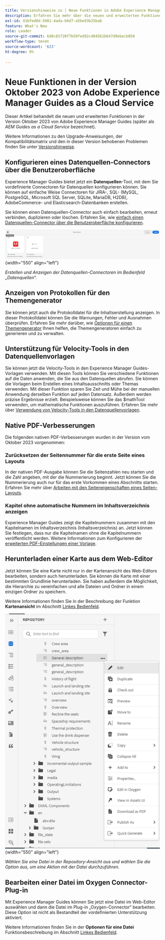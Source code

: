 ```yaml
---
title: Versionshinweise zu | Neue Funktionen in Adobe Experience Manager Guides, Version Oktober 2023
description: Erfahren Sie mehr über die neuen und erweiterten Funktionen in der Version Oktober 2023 von Adobe Experience Manager Guides as a Cloud Service.
exl-id: 41bfed0d-5901-4ada-b6d7-a5be93b25ba8
feature: What's New
role: Leader
source-git-commit: 6d8c01f20f7b59fed92c404561b647d9ebecb050
workflow-type: tm+mt
source-wordcount: '623'
ht-degree: 0%

---
```


# Neue Funktionen in der Version Oktober 2023 von Adobe Experience Manager Guides as a Cloud Service

Dieser Artikel behandelt die neuen und erweiterten Funktionen in der Version Oktober 2023 von Adobe Experience Manager Guides (später als *AEM Guides as a Cloud Service* bezeichnet).

Weitere Informationen zu den Upgrade-Anweisungen, der Kompatibilitätsmatrix und den in dieser Version behobenen Problemen finden Sie unter [Versionshinweise](release-notes-2023-10-0.md).


## Konfigurieren eines Datenquellen-Connectors über die Benutzeroberfläche

Experience Manager Guides bietet jetzt ein **Datenquellen**-Tool, mit dem Sie vordefinierte Connectoren für Datenquellen konfigurieren können. Sie können auf einfache Weise Connectoren für JIRA-, SQL- (MySQL, PostgreSQL, Microsoft SQL Server, SQLite, MariaDB, H2DB), AdobeCommerce- und Elasticsearch-Datenbanken erstellen.

Sie können einen Datenquellen-Connector auch einfach bearbeiten, erneut verbinden, duplizieren oder löschen. Erfahren Sie, wie [einfach einen Datenquellen-Connector über die Benutzeroberfläche konfigurieren](../cs-install-guide/conf-data-source-connector-tools.md).

![Im Datenquellenbedienfeld aufgelistete Datenquellen-Connectoren](assets/data-sources-create-window.png){width="550" align="left"}

*Erstellen und Anzeigen der Datenquellen-Connectoren im Bedienfeld „Datenquellen“.*

## Anzeigen von Protokollen für den Themengenerator

Sie können jetzt auch die Protokolldatei für die Inhaltserstellung anzeigen. In dieser Protokolldatei können Sie die Warnungen, Fehler und Ausnahmen überprüfen.  Erfahren Sie mehr darüber, wie [Optionen für einen Themengenerator](../user-guide/web-editor-content-snippet.md#options-for-a-topic-generator) Ihnen helfen, die Themengeneratoren einfach zu generieren und zu verwalten.

## Unterstützung für Velocity-Tools in den Datenquellenvorlagen

Sie können jetzt die Velocity-Tools in den Experience Manager Guides-Vorlagen verwenden. Mit diesen Tools können Sie verschiedene Funktionen auf die Daten anwenden, die Sie aus den Datenquellen abrufen. Sie können die Vorlagen beim Erstellen eines Inhaltsausschnitts oder Themas verwenden. Mit dieser Funktion sparen Sie Zeit und Mühe bei der manuellen Anwendung derselben Funktion auf jeden Datensatz.  Außerdem werden präzise Ergebnisse erzielt.
Beispielsweise können Sie das $mathTool verwenden, um mathematische Funktionen auszuführen.
Erfahren Sie mehr über [ Verwendung von Velocity-Tools in den Datenquellenvorlagen](../user-guide/web-editor-content-snippet.md#use-velocity-tools).


## Native PDF-Verbesserungen

Die folgenden nativen PDF-Verbesserungen wurden in der Version vom Oktober 2023 vorgenommen:

### Zurücksetzen der Seitennummer für die erste Seite eines Layouts

In der nativen PDF-Ausgabe können Sie die Seitenzahlen neu starten und die Zahl angeben, mit der die Nummerierung beginnt. Jetzt können Sie die Nummerierung auch nur für das erste Vorkommen eines Abschnitts starten.
Erfahren Sie mehr über [Arbeiten mit den Seiteneigenschaften eines Seiten-Layouts](../native-pdf/design-page-layout.md#page-props-page-layout).


### Kapitel ohne automatische Nummern im Inhaltsverzeichnis anzeigen

Experience Manager Guides zeigt die Kapitelnummern zusammen mit den Kapitelnamen im Inhaltsverzeichnis (Inhaltsverzeichnis) an. Jetzt können Sie festlegen, dass nur die Kapitelnamen ohne die Kapitelnummern veröffentlicht werden. Weitere Informationen zum Konfigurieren der [erweiterten PDF-Einstellungen einer Vorlage](../native-pdf/components-pdf-template.md#advanced-pdf-settings).

## Herunterladen einer Karte aus dem Web-Editor

Jetzt können Sie eine Karte nicht nur in der Kartenansicht des Web-Editors bearbeiten, sondern auch herunterladen. Sie können die Karte mit einer bestimmten Grundlinie herunterladen. Sie haben außerdem die Möglichkeit, die Hierarchie zu vereinfachen und alle Dateien und Ordner in einem einzigen Ordner zu speichern.

Weitere Informationen finden Sie in der Beschreibung der Funktion **Kartenansicht** im Abschnitt [Linkes Bedienfeld](../user-guide/web-editor-features.md#id2051EA0M0HS).

![Optionsmenü einer Datei in der Repository-Ansicht](assets/options-menu-repo-view-file-level-2310.png){width="550" align="left"}

*Wählen Sie eine Datei in der Repository-Ansicht aus und wählen Sie die Option aus, um eine Aktion mit der Datei durchzuführen.*

## Bearbeiten einer Datei im Oxygen Connector-Plug-in

Mit Experience Manager Guides können Sie jetzt eine Datei im Web-Editor auswählen und dann die Datei im Plug-in „Oxygen-Connector“ bearbeiten. Diese Option ist nicht als Bestandteil der vordefinierten Unterstützung aktiviert.

Weitere Informationen finden Sie in der **Optionen für eine Datei** Funktionsbeschreibung im Abschnitt [Linkes Bedienfeld](../user-guide/web-editor-features.md#id2051EA0M0HS).
